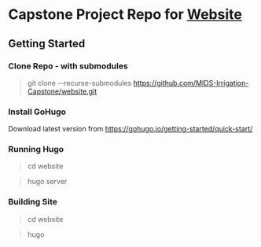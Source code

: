 # Capstone Project Repo for [Website](https://mids-irrigation-capstone.github.io/website/)

## Getting Started

### Clone Repo - with submodules

> git clone --recurse-submodules  https://github.com/MIDS-Irrigation-Capstone/website.git


### Install GoHugo

Download latest version from https://gohugo.io/getting-started/quick-start/

### Running Hugo

> cd website

> hugo server


### Building Site


> cd website

> hugo


